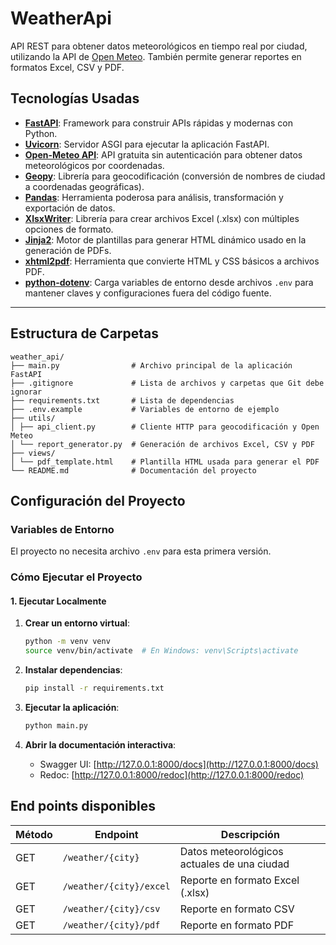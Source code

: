 # WeatherApi

API REST para obtener datos meteorológicos en tiempo real por ciudad, utilizando la API de [Open Meteo](https://open-meteo.com/). También permite generar reportes en formatos Excel, CSV y PDF.

## Tecnologías Usadas

- **[FastAPI](https://fastapi.tiangolo.com/)**: Framework para construir APIs rápidas y modernas con Python.
- **[Uvicorn](https://www.uvicorn.org/)**: Servidor ASGI para ejecutar la aplicación FastAPI.
- **[Open-Meteo API](https://open-meteo.com/)**: API gratuita sin autenticación para obtener datos meteorológicos por coordenadas.
- **[Geopy](https://geopy.readthedocs.io/)**: Librería para geocodificación (conversión de nombres de ciudad a coordenadas geográficas).
- **[Pandas](https://pandas.pydata.org/)**: Herramienta poderosa para análisis, transformación y exportación de datos.
- **[XlsxWriter](https://xlsxwriter.readthedocs.io/)**: Librería para crear archivos Excel (.xlsx) con múltiples opciones de formato.
- **[Jinja2](https://jinja.palletsprojects.com/)**: Motor de plantillas para generar HTML dinámico usado en la generación de PDFs.
- **[xhtml2pdf](https://xhtml2pdf.readthedocs.io/)**: Herramienta que convierte HTML y CSS básicos a archivos PDF.
- **[python-dotenv](https://pypi.org/project/python-dotenv/)**: Carga variables de entorno desde archivos `.env` para mantener claves y configuraciones fuera del código fuente.

---

## Estructura de Carpetas

```
weather_api/
├── main.py                # Archivo principal de la aplicación FastAPI
├── .gitignore             # Lista de archivos y carpetas que Git debe ignorar
├── requirements.txt       # Lista de dependencias
├── .env.example           # Variables de entorno de ejemplo
├── utils/
│ ├── api_client.py        # Cliente HTTP para geocodificación y Open Meteo
│ └── report_generator.py  # Generación de archivos Excel, CSV y PDF
├── views/
│ └── pdf_template.html    # Plantilla HTML usada para generar el PDF
└── README.md              # Documentación del proyecto
```

## Configuración del Proyecto

### Variables de Entorno

El proyecto no necesita archivo `.env` para esta primera versión.

### Cómo Ejecutar el Proyecto

#### 1. **Ejecutar Localmente**

1. **Crear un entorno virtual**:

   ```bash
   python -m venv venv
   source venv/bin/activate  # En Windows: venv\Scripts\activate
   ```

2. **Instalar dependencias**:

   ```bash
   pip install -r requirements.txt
   ```

3. **Ejecutar la aplicación**:

   ```bash
   python main.py
   ```

4. **Abrir la documentación interactiva**:
   - Swagger UI: [http://127.0.0.1:8000/docs](http://127.0.0.1:8000/docs)
   - Redoc: [http://127.0.0.1:8000/redoc](http://127.0.0.1:8000/redoc)

## End points disponibles

| Método | Endpoint                | Descripción                                 |
| ------ | ----------------------- | ------------------------------------------- |
| GET    | `/weather/{city}`       | Datos meteorológicos actuales de una ciudad |
| GET    | `/weather/{city}/excel` | Reporte en formato Excel (.xlsx)            |
| GET    | `/weather/{city}/csv`   | Reporte en formato CSV                      |
| GET    | `/weather/{city}/pdf`   | Reporte en formato PDF                      |
